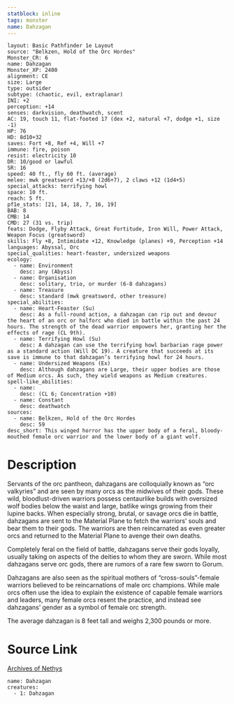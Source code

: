 ```yaml
---
statblock: inline
tags: monster
name: Dahzagan
---
```

```statblock
layout: Basic Pathfinder 1e Layout
source: "Belkzen, Hold of the Orc Hordes"
Monster_CR: 6
name: Dahzagan
Monster_XP: 2400
alignment: CE
size: Large
type: outsider
subtype: (chaotic, evil, extraplanar)
INI: +2
perception: +14
senses: darkvision, deathwatch, scent
AC: 19, touch 11, flat-footed 17 (dex +2, natural +7, dodge +1, size -1)
HP: 76
HD: 8d10+32
saves: Fort +8, Ref +4, Will +7
immune: fire, poison
resist: electricity 10
DR: 10/good or lawful
SR: 16
speed: 40 ft., fly 60 ft. (average)
melee: mwk greatsword +13/+8 (2d6+7), 2 claws +12 (1d4+5)
special_attacks: terrifying howl
space: 10 ft.
reach: 5 ft.
pf1e_stats: [21, 14, 18, 7, 16, 19]
BAB: 8
CMB: 14
CMD: 27 (31 vs. trip)
feats: Dodge, Flyby Attack, Great Fortitude, Iron Will, Power Attack, Weapon Focus (greatsword)
skills: Fly +8, Intimidate +12, Knowledge (planes) +9, Perception +14
languages: Abyssal, Orc
special_qualities: heart-feaster, undersized weapons
ecology:
  - name: Environment
    desc: any (Abyss)
  - name: Organisation
    desc: solitary, trio, or murder (6-8 dahzagans)
  - name: Treasure
    desc: standard (mwk greatsword, other treasure)
special_abilities:
  - name: Heart-Feaster (Su)
    desc: As a full-round action, a dahzagan can rip out and devour the heart of an orc or halforc who died in battle within the past 24 hours. The strength of the dead warrior empowers her, granting her the effects of rage (CL 9th).
  - name: Terrifying Howl (Su)
    desc: A dahzagan can use the terrifying howl barbarian rage power as a standard action (Will DC 19). A creature that succeeds at its save is immune to that dahzagan’s terrifying howl for 24 hours.
  - name: Undersized Weapons (Ex)
    desc: Although dahzagans are Large, their upper bodies are those of Medium orcs. As such, they wield weapons as Medium creatures.
spell-like_abilities:
  - name:
    desc: (CL 6; Concentration +10)
  - name: Constant
    desc: deathwatch
sources:
  - name: Belkzen, Hold of the Orc Hordes
    desc: 59
desc_short: This winged horror has the upper body of a feral, bloody-mouthed female orc warrior and the lower body of a giant wolf.
```
# Description
Servants of the orc pantheon, dahzagans are colloquially known as “orc valkyries” and are seen by many orcs as the midwives of their gods. These wild, bloodlust-driven warriors possess centaurlike builds with oversized wolf bodies below the waist and large, batlike wings growing from their lupine backs. When especially strong, brutal, or savage orcs die in battle, dahzagans are sent to the Material Plane to fetch the warriors’ souls and bear them to their gods. The warriors are then reincarnated as even greater orcs and returned to the Material Plane to avenge their own deaths.

Completely feral on the field of battle, dahzagans serve their gods loyally, usually taking on aspects of the deities to whom they are sworn. While most dahzagans serve orc gods, there are rumors of a rare few sworn to Gorum.

Dahzagans are also seen as the spiritual mothers of “cross-souls”-female warriors believed to be reincarnations of male orc champions. While male orcs often use the idea to explain the existence of capable female warriors and leaders, many female orcs resent the practice, and instead see dahzagans’ gender as a symbol of female orc strength.

The average dahzagan is 8 feet tall and weighs 2,300 pounds or more.
# Source Link
[Archives of Nethys](https://aonprd.com/MonsterDisplay.aspx?ItemName=Dahzagan)
```encounter-table
name: Dahzagan
creatures:
  - 1: Dahzagan
```

